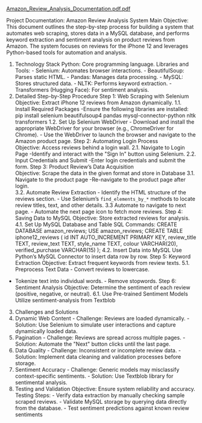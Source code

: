 [Amazon_Review_Analysis_Documentation.pdf.pdf](https://github.com/user-attachments/files/19507342/Amazon_Review_Analysis_Documentation.pdf.pdf)

Project Documentation: Amazon Review Analysis System 
Main Objective:   This document outlines the step-by-step process for building a system that 
automates web scraping, stores data in a MySQL database, and performs keyword 
extraction and sentiment analysis on product reviews from Amazon. The system focuses on 
reviews for the iPhone 12 and leverages Python-based tools for automation and analysis. 
1. Technology Stack 
Python: Core programming language. 
Libraries and Tools: - Selenium: Automates browser interactions. - BeautifulSoup: Parses static HTML. - Pandas: Manages data processing. - MySQL: Stores structured data. - NLTK: Performs keyword extraction. - Transformers (Hugging Face): For sentiment analysis. 
2. Detailed Step-by-Step Procedure 
Step 1: Web Scraping with Selenium 
Objective: Extract iPhone 12 reviews from Amazon dynamically. 
1.1. Install Required Packages -Ensure the following libraries are installed: 
pip install selenium beautifulsoup4 pandas mysql-connector-python nltk transformers 
1.2. Set Up Selenium WebDriver - Download and install the appropriate WebDriver for your browser (e.g., ChromeDriver for 
Chrome). - Use the WebDriver to launch the browser and navigate to the Amazon product page. 
Step 2: Automating Login Process  
Objective: Access reviews behind a login wall. 
2.1. Navigate to Login Page -Identify and interact with the "Sign In" button using Selenium. 
2.2. Input Credentials and Submit -Enter login credentials and submit the form. 
Step 3: Product Review’s Data Acquisition  
Objective:   Scrape the data in the given format and store in Database 
3.1. Navigate to the product page  -Re-navigate to the product page after login.  
3.2. Automate Review Extraction - Identify the HTML structure of the reviews section. - Use Selenium’s `find_elements_by_*` methods to locate review titles, text, and other details. 
3.3 Automate to navigate to next page. - Automate the next page icon to fetch more reviews. 
Step 4: Saving Data to MySQL 
Objective: Store extracted reviews for analysis. 
4.1. Set Up MySQL Database and Table 
SQL Commands: 
CREATE DATABASE amazon_reviews; 
USE amazon_reviews; 
CREATE TABLE iphone12_reviews ( 
id INT AUTO_INCREMENT PRIMARY KEY, 
review_title TEXT, 
review_text TEXT, 
style_name TEXT, 
colour VARCHAR(20), 
verified_purchase VARCHAR(15) 
); 
4.2. Insert Data into MySQL 
Use Python’s MySQL Connector to insert data row by row. 
Step 5: Keyword Extraction 
Objective: Extract frequent keywords from review texts. 
5.1. Preprocess Text Data - Convert reviews to lowercase. 
- Tokenize text into individual words. - Remove stopwords. 
Step 6: Sentiment Analysis 
Objective: Determine the sentiment of each review (positive, negative, or neutral). 
6.1. Use Pre-trained Sentiment Models 
Utilize sentiment-analysis from Textblob 
3. Challenges and Solutions 
1. Dynamic Web Content - Challenge: Reviews are loaded dynamically. - Solution: Use Selenium to simulate user interactions and capture dynamically loaded data. 
2. Pagination - Challenge: Reviews are spread across multiple pages. - Solution: Automate the "Next" button clicks until the last page. 
3. Data Quality - Challenge: Inconsistent or incomplete review data. - Solution: Implement data cleaning and validation processes before storage. 
4. Sentiment Accuracy - Challenge: Generic models may misclassify context-specific sentiments. - Solution: Use Textblob library for sentimental analysis. 
4. Testing and Validation 
Objective: Ensure system reliability and accuracy. 
Testing Steps: - Verify data extraction by manually checking sample scraped reviews. - Validate MySQL storage by querying data directly from the database. - Test sentiment predictions against known review sentiments
